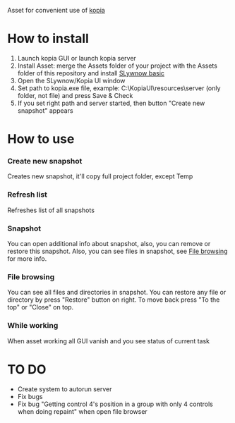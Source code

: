 Asset for convenient use of [kopia](https://github.com/kopia/kopia "kopia")

# **How to install**
1. Launch kopia GUI or launch kopia server
2. Install Asset: merge the Assets folder of your project with the Assets folder of this repository and install [SLywnow basic](https://github.com/SLywnow/slywnow_basic)
3. Open the SLywnow/Kopia UI window
4. Set path to kopia.exe file, example: C:\KopiaUI\resources\server (only folder, not file) and press Save & Check
5. If you set right path and server started, then button "Create new snapshot" appears


# **How to use**
### **Create new snapshot**
Creates new snapshot, it'll copy full project folder, except Temp

### **Refresh list**
Refreshes list of all snapshots

### **Snapshot**
You can open additional info about snapshot, also, you can remove or restore this snapshot. Also, you can see files in snapshot, see [File browsing](https://github.com/SLywnow/Kopia-for-Unity/blob/main/README.md#file-browsing) for more info.

### **File browsing**
You can see all files and directories in snapshot. You can restore any file or directory by press "Restore" button on right. To move back press "To the top" or "Close" on top.

### **While working**
When asset working all GUI vanish  and you see status of current task


# **TO DO**
- Create system to autorun server
- Fix bugs
- Fix bug "Getting control 4's position in a group with only 4 controls when doing repaint" when open file browser
